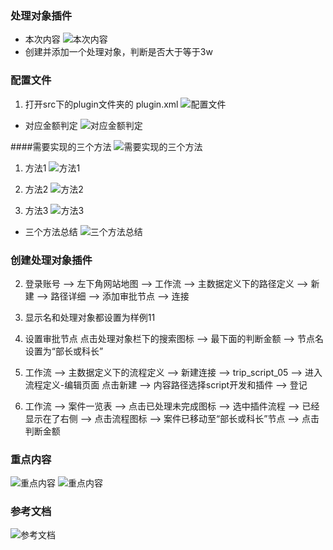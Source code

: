 ### 处理对象插件
- 本次内容
![本次内容](pictures/b83ed1f47e137bdf2818fc1ad461363.png)
- 创建并添加一个处理对象，判断是否大于等于3w

### 配置文件
1. 打开src下的plugin文件夹的 plugin.xml
![配置文件](pictures/903b6cfcbb34328534047c8d0a7a511.png)

- 对应金额判定
![对应金额判定](pictures/1bd49b4623b780580e0dd0b67f55fe6.png)

####需要实现的三个方法
![需要实现的三个方法](pictures/0d9d29308c7993639145eb5c6fae83a.png)

1. 方法1
![方法1](pictures/9d045a89e43364e8fc27d5052384bc3.png)

2. 方法2
![方法2](pictures/e9495e605a90df3bf0f1d1017d15575.png)

3. 方法3
![方法3](pictures/efef9b812d47fa80a30164b034a0bea.png)

- 三个方法总结
![三个方法总结](pictures/c54914c12d34ba9e4fbd380c3285220.png)


### 创建处理对象插件
2. 登录账号 --> 左下角网站地图 --> 工作流 --> 主数据定义下的路径定义 --> 新建 --> 路径详细 --> 添加审批节点 --> 连接

3. 显示名和处理对象都设置为样例11

4. 设置审批节点
点击处理对象栏下的搜索图标 --> 最下面的判断金额 --> 节点名设置为“部长或科长”

5. 工作流 --> 主数据定义下的流程定义 --> 新建连接 --> trip_script_05 --> 进入流程定义-编辑页面 点击新建 --> 内容路径选择script开发和插件 --> 登记

6. 工作流 --> 案件一览表 --> 点击已处理未完成图标 --> 选中插件流程 --> 已经显示在了右侧 --> 点击流程图标 --> 案件已移动至“部长或科长”节点 --> 点击判断金额


### 重点内容
![重点内容](pictures/3fa262b212bc67044c7f0e57fc4db70.png)
![重点内容](pictures/3cc1885ac9075bccf9e18faa96789e4.png)

### 参考文档
![参考文档](pictures/a1a646e039303e305281b2f667e40dc.png)



